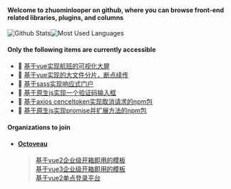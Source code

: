 #### Welcome to zhuominlooper on github, where you can browse front-end related libraries, plugins, and columns  
![Github Stats](https://github-readme-stats.vercel.app/api?username=zhuominlooper&show_icons=true&&theme=dracula&count_private=true&layout=compact&hide=stars)![Most Used Languages](https://github-readme-stats.vercel.app/api/top-langs/?username=zhuominlooper&theme=dracula&layout=compact)   

#### Only the following items are currently accessible  
* 🚀 [基于vue实现航班的可视化大屏](https://github.com/zhuominlooper/large-screen)
* 🍇 [基于vue实现的大文件分片，断点续传](https://github.com/zhuominlooper/upload-file)
* 🥝 [基于sass实现响应式门户](https://github.com/zhuominlooper/reactive-portal)
* 🍒 [基于原生js实现一个验证码输入框](https://github.com/zhuominlooper/captcha-demo/tree/master/demo)
* 🍊 [基于axios cenceltoken实现取消请求的npm包](https://github.com/zhuominlooper/axios-cancelToken)
* 🍏 [基于原生js实现promise并扩展方法的npm包](https://github.com/zhuominlooper/extend-promise)


#### Organizations to join  
* ####  [Octoveau](https://github.com/Octoveau)    
    > [基于vue2企业级开箱即用的模板](https://github.com/Octoveau/vue2-template-protal)  
    > [基于vue3企业级开箱即用的模板](https://github.com/Octoveau/vue3-template-protal)  
    > [基于vue2单点登录平台](https://github.com/Octoveau/sso-admin-portal)  




